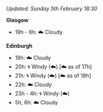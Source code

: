 *Updated: Sunday 5th February 18:30*

**Glasgow**

* 19h - 6h: :cloud: Cloudy

**Edinburgh**

* 19h: :cloud: Cloudy
* 20h: :cyclone: Windy (:cloud:) [:cloud: as of 17h]
* 21h: :cyclone: Windy (:cloud:) [:cloud: as of 18h]
* 22h: :cloud: Cloudy
* 23h - 4h: :cyclone: Windy (:cloud:)
* 5h, 6h: :cloud: Cloudy
